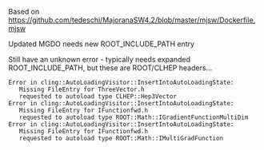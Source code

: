 Based on https://github.com/tedeschi/MajoranaSW4.2/blob/master/mjsw/Dockerfile.mjsw

Updated MGDO needs new ROOT_INCLUDE_PATH entry

Still have an unknown error - typically needs expanded ROOT_INCLUDE_PATH, but these are ROOT/CLHEP headers...
```
Error in cling::AutoLoadingVisitor::InsertIntoAutoLoadingState:
   Missing FileEntry for ThreeVector.h
   requested to autoload type CLHEP::Hep3Vector
Error in cling::AutoLoadingVisitor::InsertIntoAutoLoadingState:
   Missing FileEntry for IFunctionfwd.h
   requested to autoload type ROOT::Math::IGradientFunctionMultiDim
Error in cling::AutoLoadingVisitor::InsertIntoAutoLoadingState:
   Missing FileEntry for IFunctionfwd.h
   requested to autoload type ROOT::Math::IMultiGradFunction
```
